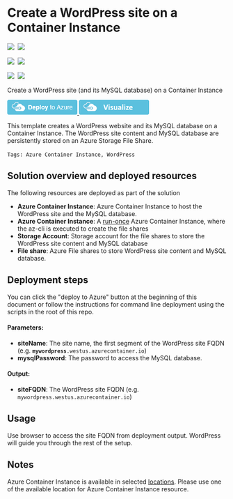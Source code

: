 # Create a WordPress site on a Container Instance



<IMG SRC="https://azurequickstartsservice.blob.core.windows.net/badges/201-aci-wordpress/PublicLastTestDate.svg" />&nbsp;
<IMG SRC="https://azurequickstartsservice.blob.core.windows.net/badges/201-aci-wordpress/PublicDeployment.svg" />&nbsp;

<IMG SRC="https://azurequickstartsservice.blob.core.windows.net/badges/201-aci-wordpress/FairfaxLastTestDate.svg" />&nbsp;
<IMG SRC="https://azurequickstartsservice.blob.core.windows.net/badges/201-aci-wordpress/FairfaxDeployment.svg" />&nbsp;

<IMG SRC="https://azurequickstartsservice.blob.core.windows.net/badges/201-aci-wordpress/BestPracticeResult.svg" />&nbsp;
<IMG SRC="https://azurequickstartsservice.blob.core.windows.net/badges/201-aci-wordpress/CredScanResult.svg" />&nbsp;

Create a WordPress site (and its MySQL database) on a Container Instance

<a href="https://portal.azure.com/#create/Microsoft.Template/uri/https%3A%2F%2Fraw.githubusercontent.com%2FAzure%2Fazure-quickstart-templates%2Fmaster%2F201-aci-wordpress%2Fazuredeploy.json" target="_blank">
    <img src="https://raw.githubusercontent.com/Azure/azure-quickstart-templates/master/1-CONTRIBUTION-GUIDE/images/deploytoazure.png"/>
</a>
<a href="http://armviz.io/#/?load=https%3A%2F%2Fraw.githubusercontent.com%2FAzure%2Fazure-quickstart-templates%2Fmaster%2F201-aci-wordpress%2Fazuredeploy.json" target="_blank">
    <img src="https://raw.githubusercontent.com/Azure/azure-quickstart-templates/master/1-CONTRIBUTION-GUIDE/images/visualizebutton.png"/>
</a>

This template creates a WordPress website and its MySQL database on a Container Instance. The WordPress site content and MySQL database are persistently stored on an Azure Storage File Share.

`Tags: Azure Container Instance, WordPress`

## Solution overview and deployed resources

The following resources are deployed as part of the solution

+ **Azure Container Instance**: Azure Container Instance to host the WordPress site and the MySQL database.
+ **Azure Container Instance**: A [run-once](https://docs.microsoft.com/en-us/azure/container-instances/container-instances-restart-policy#container-restart-policy) Azure Container Instance, where the az-cli is executed to create the file shares
+ **Storage Account**: Storage account for the file shares to store the WordPress site content and MySQL database
+ **File share**: Azure File shares to store WordPress site content and MySQL database.

## Deployment steps

You can click the "deploy to Azure" button at the beginning of this document or follow the instructions for command line deployment using the scripts in the root of this repo. 

#### Parameters:
+ **siteName**: The site name, the first segment of the WordPress site FQDN (e.g.  **`mywordpress`**`.westus.azurecontainer.io`)
+ **mysqlPassword**: The password to access the MySQL database.

#### Output:
+ **siteFQDN**: The WordPress site FQDN (e.g.  `mywordpress.westus.azurecontainer.io`)

## Usage

Use browser to access the site FQDN from deployment output. WordPress will guide you through the rest of the setup.

## Notes
Azure Container Instance is available in selected [locations](https://docs.microsoft.com/en-us/azure/container-instances/container-instances-quotas#region-availability). Please use one of the available location for Azure Container Instance resource.

